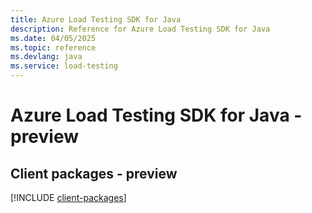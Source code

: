 ```yaml
---
title: Azure Load Testing SDK for Java
description: Reference for Azure Load Testing SDK for Java
ms.date: 04/05/2025
ms.topic: reference
ms.devlang: java
ms.service: load-testing
---
```

# Azure Load Testing SDK for Java - preview

## Client packages - preview
[!INCLUDE [client-packages](load-testing-client-index.md)]